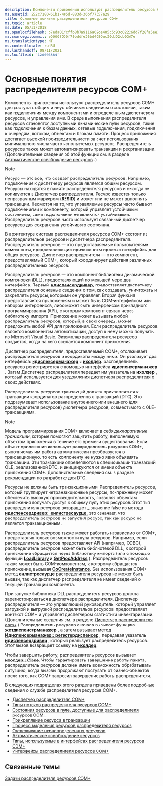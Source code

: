 ```yaml
---
description: Компоненты приложения используют распределитель ресурсов COM+ для доступа к общим и неустойчивым сведениям о состоянии, таким как подключения между компонентами и определенным диспетчером ресурсов, и управления ими.
ms.assetid: 252c7180-61b1-485d-883d-36bf77357a29
title: Основные понятия распределителя ресурсов COM+
ms.topic: article
ms.date: 05/31/2018
ms.openlocfilehash: b7eda01fcffb8b7a9116a02ce405c5c93c02226dd7f28fa5ee191417f7f7a812
ms.sourcegitcommit: e6600f550f79bddfe58bd4696ac50dd52cb03d7e
ms.translationtype: MT
ms.contentlocale: ru-RU
ms.lasthandoff: 08/11/2021
ms.locfileid: "120096884"
---
```

# <a name="com-resource-dispenser-concepts"></a>Основные понятия распределителя ресурсов COM+

Компоненты приложения используют распределитель ресурсов COM+ для доступа к общим и неустойчивым сведениям о состоянии, таким как подключения между компонентами и определенным диспетчером ресурсов, и управления ими. В среде выполнения распределителя ресурсов становятся доступными динамические пулы ресурсов, такие как подключения к базам данных, сетевые подключения, подключения к очередям, потокам, объектам и блокам памяти. Процесс приложения достигает высокой производительности за счет использования минимального числа часто используемых ресурсов. Распределитель ресурсов также может автоматизировать транзакции и реорганизации. (Дополнительные сведения об этой функции см. в разделе [Автоматическое освобождение ресурсов](automatic-resource-reclamation.md) .)

> [!Note]  
> *Ресурс* — это все, что создает распределитель ресурсов. Например, подключение к диспетчеру ресурсов является общим ресурсом. Ресурсы находятся в памяти распределителя ресурсов и никогда не копируются в Диспетчер распределителя. Ресурс известен только непрозрачным маркером (**RESID**) и может или не может выполнять транзакции. Несмотря на то, что управляемые ресурсы часто бывают подключениями к компоненту, который управляет устойчивым состоянием, сами подключения не являются устойчивыми. Распределитель ресурсов часто использует связанный диспетчер ресурсов для сохранения устойчивого состояния.

 

В архитектуре система распределителя ресурсов COM+ состоит из распределительов ресурсов и диспетчера распределителя. Распределитель ресурсов — это предоставляемые пользователями компоненты, предоставляющие приложениям простые интерфейсы для общих ресурсов. Диспетчер распределителя — это компонент, предоставляемый COM+, который координирует действия различных распределительных ресурсов.

Распределитель ресурсов — это компонент библиотеки динамической компоновки (DLL), предоставляющий по меньшей мере два интерфейса. Первый, [**идиспенсердривер**](/windows/desktop/api/ComSvcs/nn-comsvcs-idispenserdriver), предоставляет диспетчеру распределителя основные сведения о том, как создавать, уничтожать и закреплять ресурсы, которыми он управляет. Вторая функция предоставляется приложениям и может быть COM-интерфейсом или набором интерфейсов, либо может быть интерфейсом прикладного программирования (API), с которым компонент связан через библиотеку импорта. Приложение может вызывать любой распределитель ресурсов, который, в свою очередь, может предложить любой API для приложения. Если распределитель ресурсов является компонентом автоматизации, доступ к нему можно получить из Microsoft Visual Basic. Экземпляр распределителя ресурсов создается, когда на него ссылается компонент приложения.

Диспетчер распределителя, предоставляемый COM+, отслеживает распределителя ресурсов и координаты между ними. Он реализует два интерфейса: [**идиспенсерманажер**](/windows/desktop/api/ComSvcs/nn-comsvcs-idispensermanager) и [**ихолдер**](/windows/desktop/api/ComSvcs/nn-comsvcs-iholder). распределитель ресурсов регистрируется с помощью интерфейса **идиспенсерманажер** . Затем Диспетчер распределителя передает им указатель на **ихолдер** , который используется для уведомления диспетчера распределителя о своих действиях.

Распределитель ресурсов транзакций должен прикрепляться к транзакции координатор распределенных транзакций (DTC). Это подразумевает использование внутреннего или внешнего (для распределителя ресурсов) диспетчера ресурсов, совместимого с OLE-транзакциями.

> [!Note]  
> Модель программирования COM+ включает в себя *декларативные транзакции*, которые помогают защитить работу, выполняемую объектом приложения в течение его времени существования. Если объект приложения использует распределитель ресурсов COM+, выполняемая им работа автоматически преобразуется в транзакционную. то есть компоненту не нужно явно объявлять транзакции. Эти транзакции определяются в спецификации транзакций OLE, реализованной DTC, и инициируются от имени объекта приложения COM+. Дополнительные сведения см. в разделе рекомендации по разработке для DTC.

 

Ресурсы не должны быть транзакционными. Распределитель ресурсов, который группирует нетранзакционные ресурсы, по-прежнему может обеспечить высокую производительность, позволяя объектам приложения получать доступ к общему пулу этих ресурсов. Этот тип распределителя ресурсов возвращает \_ значение false из метода [**идиспенсердривер:: енлистресаурце.**](/windows/desktop/api/ComSvcs/nf-comsvcs-idispenserdriver-enlistresource) это означает, что распределитель ресурсов не запустил ресурс, так как ресурс не является транзакционным.

Распределитель ресурсов также может работать независимо от COM+, предоставляя только возможности пула ресурсов. Например, если распределитель ресурсов предоставляет API (например, ODBC), распределитель ресурсов может быть библиотекой DLL, к которой приложение обращается через библиотеку импорта (или с помощью функций [**LoadLibrary**](/windows/desktop/api/libloaderapi/nf-libloaderapi-loadlibrarya) и [**GetProcAddress**](/windows/desktop/api/libloaderapi/nf-libloaderapi-getprocaddress) ). Распределитель ресурсов также может быть COM-компонентом, к которому обращается приложение, вызывая [**CoCreateInstance**](/windows/desktop/api/combaseapi/nf-combaseapi-cocreateinstance). Без использования COM+ метод [**енлистресаурце**](/windows/desktop/api/ComSvcs/nf-comsvcs-idispenserdriver-enlistresource) распределителя ресурсов не может быть вызван, так как диспетчер распределителя не имеет сведений о текущей транзакции компонента.

При запуске библиотека DLL распределителя ресурсов должна зарегистрироваться в диспетчере распределителя. Диспетчер распределителя — это управляющий руководитель, который управляет загрузкой и выгрузкой распределительов ресурсов, предоставляет контекст COM+ и управляет диспетчером статистики инвентаризации. (Дополнительные сведения см. в разделе [Диспетчер распределителя com+](com--dispenser-manager.md).) Распределитель ресурсов сначала вызывает функцию [**жетдиспенсерманажер**](/windows/desktop/api/MtxDM/nf-mtxdm-getdispensermanager) , а затем вызывает метод [**Идиспенсерманажер:: регистердиспенсер**](/windows/desktop/api/ComSvcs/nf-comsvcs-idispensermanager-registerdispenser) , передавая указатель [**идиспенсердривер**](/windows/desktop/api/ComSvcs/nn-comsvcs-idispenserdriver) , который реализует распределитель ресурсов. Этот вызов возвращает ссылку на [**ихолдер**](/windows/desktop/api/ComSvcs/nn-comsvcs-iholder).

Чтобы завершить работу, распределитель ресурсов вызывает [**ихолдер:: Close**](/windows/desktop/api/ComSvcs/nf-comsvcs-iholder-close). Чтобы гарантировать завершение работы пакета, распределитель ресурсов должен иметь возможность обрабатывать ситуацию, когда вызовы продолжают поступать от бизнес-объектов после того, как COM+ запросил завершение работы распределителя.

В следующих подразделах этого раздела приведены более подробные сведения о службе распределителя ресурсов COM+.

-   [Диспетчер распределителя COM+](com--dispenser-manager.md)
-   [Типы потоков распределителя ресурсов COM+](com--resource-dispenser-thread-types.md)
-   [Состояния ресурсов в пуле, доступные для распределителя ресурсов COM+](pooled-resource-states-available-to-com--resource-dispenser.md)
-   [Прикрепление ресурса в транзакции](enlisting-a-resource-in-a-transaction.md)
-   [Процесс выделения ресурсов распределителя ресурсов](resource-dispenser-resource-allocation-process.md)
-   [Отслеживание нераспределенных ресурсов](tracking-non-allocated-resources.md)
-   [Автоматическое освобождение ресурсов](automatic-resource-reclamation.md)
-   [Типы, используемые в интерфейсах распределителя ресурсов COM+](types-used-in-com--resource-dispenser-interfaces.md)
-   [Интерфейсы распределителя ресурсов COM+](com--resource-dispenser-interfaces.md)

## <a name="related-topics"></a>Связанные темы

<dl> <dt>

[Задачи распределителя ресурсов COM+](com--resource-dispenser-tasks.md)
</dt> </dl>

 

 
